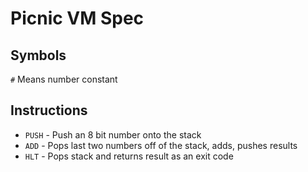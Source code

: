 # Picnic VM Spec

## Symbols

`#` Means number constant

## Instructions

+ `PUSH`    - Push an 8 bit number onto the stack
+ `ADD`    - Pops last two numbers off of the stack, adds, pushes results
+ `HLT`    - Pops stack and returns result as an exit code
